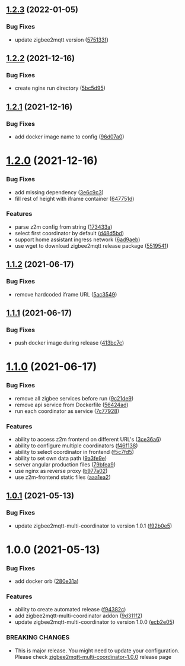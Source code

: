 ## [1.2.3](https://github.com/Home-Assistant-Solutions/home-assistant-addons/compare/zigbee2mqtt-multi-coordinator-v1.2.2...zigbee2mqtt-multi-coordinator-v1.2.3) (2022-01-05)


### Bug Fixes

* update zigbee2mqtt version ([575133f](https://github.com/Home-Assistant-Solutions/home-assistant-addons/commit/575133f86be23da0cac451213d0d32826ce6d19f))

## [1.2.2](https://github.com/Home-Assistant-Solutions/home-assistant-addons/compare/zigbee2mqtt-multi-coordinator-v1.2.1...zigbee2mqtt-multi-coordinator-v1.2.2) (2021-12-16)


### Bug Fixes

* create nginx run directory ([5bc5d95](https://github.com/Home-Assistant-Solutions/home-assistant-addons/commit/5bc5d9555f7a4b2e00f57713e334bdde322ff521))

## [1.2.1](https://github.com/Home-Assistant-Solutions/home-assistant-addons/compare/zigbee2mqtt-multi-coordinator-v1.2.0...zigbee2mqtt-multi-coordinator-v1.2.1) (2021-12-16)


### Bug Fixes

* add docker image name to config ([96d07a0](https://github.com/Home-Assistant-Solutions/home-assistant-addons/commit/96d07a0a7f6c0e91cb97bfc6a2d9b6d82e910ad4))

# [1.2.0](https://github.com/Home-Assistant-Solutions/home-assistant-addons/compare/zigbee2mqtt-multi-coordinator-v1.1.2...zigbee2mqtt-multi-coordinator-v1.2.0) (2021-12-16)


### Bug Fixes

* add missing dependency ([3e6c9c3](https://github.com/Home-Assistant-Solutions/home-assistant-addons/commit/3e6c9c3dccd6173f1de69ef442b1bb0f5f244caa))
* fill rest of height with iframe container ([647751d](https://github.com/Home-Assistant-Solutions/home-assistant-addons/commit/647751d3229c4383baeb89de20d7cf54ed257729))


### Features

* parse z2m config from string ([173433a](https://github.com/Home-Assistant-Solutions/home-assistant-addons/commit/173433a807d661c52d6ad777e0be712dab68f322))
* select first coordinator by default ([d48d5bd](https://github.com/Home-Assistant-Solutions/home-assistant-addons/commit/d48d5bd8496539d10a6b02574d083c0217de0c35))
* support home assistant ingress network ([6ad9aeb](https://github.com/Home-Assistant-Solutions/home-assistant-addons/commit/6ad9aeb3852c716ab77fd18684919b39a4db108d))
* use wget to download zigbee2mqtt release package ([5519541](https://github.com/Home-Assistant-Solutions/home-assistant-addons/commit/5519541979eb9a84b2b8495bba79b2b4945ba604))

## [1.1.2](https://github.com/Home-Assistant-Solutions/home-assistant-addons/compare/zigbee2mqtt-multi-coordinator-v1.1.1...zigbee2mqtt-multi-coordinator-v1.1.2) (2021-06-17)


### Bug Fixes

* remove hardcoded iframe URL ([5ac3549](https://github.com/Home-Assistant-Solutions/home-assistant-addons/commit/5ac3549ff38779bcb0e125b79602031f8a22e59f))

## [1.1.1](https://github.com/Home-Assistant-Solutions/home-assistant-addons/compare/zigbee2mqtt-multi-coordinator-v1.1.0...zigbee2mqtt-multi-coordinator-v1.1.1) (2021-06-17)


### Bug Fixes

* push docker image during release ([413bc7c](https://github.com/Home-Assistant-Solutions/home-assistant-addons/commit/413bc7ce1f7e2698ae7e44ba6dcc1545320620fd))

# [1.1.0](https://github.com/Home-Assistant-Solutions/home-assistant-addons/compare/zigbee2mqtt-multi-coordinator-v1.0.1...zigbee2mqtt-multi-coordinator-v1.1.0) (2021-06-17)


### Bug Fixes

* remove all zigbee services before run ([9c21de9](https://github.com/Home-Assistant-Solutions/home-assistant-addons/commit/9c21de9445d63ab7544be3a7d92e1e0529ba9bc4))
* remove api service from Dockerfile ([56424ad](https://github.com/Home-Assistant-Solutions/home-assistant-addons/commit/56424ad10469b2dc74089fc5489fe2410cc03a83))
* run each coordinator as service ([7c77928](https://github.com/Home-Assistant-Solutions/home-assistant-addons/commit/7c77928ee4a9e1684c43d3f154d48c0a3e68f673))


### Features

* ability to access z2m frontend on different URL's ([3ce36a6](https://github.com/Home-Assistant-Solutions/home-assistant-addons/commit/3ce36a62914399934ab3985495108b9fb68cd4b8))
* ability to configure multiple coordinators ([f46f138](https://github.com/Home-Assistant-Solutions/home-assistant-addons/commit/f46f138090e670ee18535579b74c09aee660f80a))
* ability to select coordinator in frontend ([f5c7fd5](https://github.com/Home-Assistant-Solutions/home-assistant-addons/commit/f5c7fd5e98badafc5615074487dc22acb30041e2))
* ability to set own data path ([9a3fe9e](https://github.com/Home-Assistant-Solutions/home-assistant-addons/commit/9a3fe9eec2727cce59af5bb1345f079d1929747c))
* server angular production files ([79bfea9](https://github.com/Home-Assistant-Solutions/home-assistant-addons/commit/79bfea99c69bd0ef9e32d46ed18d28aeaef2a082))
* use nginx as reverse proxy ([b977a02](https://github.com/Home-Assistant-Solutions/home-assistant-addons/commit/b977a02cb76661428618961d952a7f74a870233c))
* use z2m-frontend static files ([aaa1ea2](https://github.com/Home-Assistant-Solutions/home-assistant-addons/commit/aaa1ea28f85e3fbeaab008eb9aa378ef610df091))

## [1.0.1](https://github.com/Home-Assistant-Solutions/home-assistant-addons/compare/zigbee2mqtt-multi-coordinator-v1.0.0...zigbee2mqtt-multi-coordinator-v1.0.1) (2021-05-13)


### Bug Fixes

* update zigbee2mqtt-multi-coordinator to version 1.0.1 ([f92b0e5](https://github.com/Home-Assistant-Solutions/home-assistant-addons/commit/f92b0e5f05ed895cd4ddb0c3d46180cf8eae9ca7))

# 1.0.0 (2021-05-13)


### Bug Fixes

* add docker orb ([280e31a](https://github.com/Home-Assistant-Solutions/home-assistant-addons/commit/280e31a22006a9ad9844d8c13ac7faf5a7478dca))


### Features

* ability to create automated release ([f94382c](https://github.com/Home-Assistant-Solutions/home-assistant-addons/commit/f94382c23b209909839c1e3353c90e976386a89d))
* add zigbee2mqtt-multi-coordinator addon ([9d311f2](https://github.com/Home-Assistant-Solutions/home-assistant-addons/commit/9d311f25af02ab4a5a098fb85b829687a1354b4b))
* update zigbee2mqtt-multi-coordinator to version 1.0.0 ([ecb2e05](https://github.com/Home-Assistant-Solutions/home-assistant-addons/commit/ecb2e05097dec7df91cc87198c9500a1866c021e))


### BREAKING CHANGES

* This is major release. You might need to update your configuration. Please check [zigbee2mqtt-multi-coordinator-1.0.0](https://github.com/Home-Assistant-Solutions/zigbee2mqtt/releases/tag/zigbee2mqtt-multi-coordinator-1.0.0) release page
